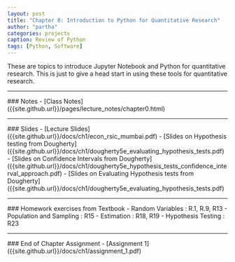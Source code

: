 ```yaml
---
layout: post
title: "Chapter 0: Introduction to Python for Quantitative Research"
author: "partha"
categories: projects
caption: Review of Python
tags: [Python, Software]
---
```

  These are topics to introduce Jupyter Notebook and Python for quantitative research. This is just to give a head start in using these tools for quantitative research.
 <hr />
### Notes
- [Class Notes]({{site.github.url}}/pages/lecture_notes/chapter0.html)
<hr />
### Slides
- [Lecture Slides]({{site.github.url}}/docs/ch1/econ_rsic_mumbai.pdf)
- [Slides on Hypothesis testing from Dougherty]({{site.github.url}}/docs/ch1/dougherty5e_evaluating_hypothesis_tests.pdf)
- [Slides on Confidence Intervals from Dougherty]({{site.github.url}}/docs/ch1/dougherty5e_hypothesis_tests_confidence_interval_approach.pdf)
- [Slides on Evaluating Hypothesis tests from Dougherty]({{site.github.url}}/docs/ch1/dougherty5e_evaluating_hypothesis_tests.pdf)
<hr />
### Homework exercises from Textbook
- Random Variables : R.1, R.9, R13
- Population and Sampling : R15
- Estimation : R18, R19
- Hypothesis Testing : R23
<hr />
### End of Chapter Assignment
- [Assignment 1]({{site.github.url}}/docs/ch1/assignment_1.pdf)
